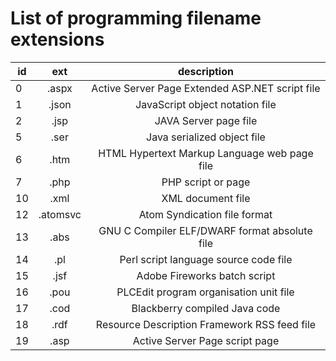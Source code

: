 # List of programming filename extensions

|id	|ext	|description
| - |:-----:|:-------------------------------------------------:|
|0	|.aspx	|Active Server Page Extended ASP.NET script file    |  					
|1	|.json	|JavaScript object notation file					|
|2	|.jsp	|JAVA Server page file								|
|5	|.ser	|Java serialized object file						|
|6	|.htm	|HTML Hypertext Markup Language web page file		|
|7	|.php	|PHP script or page									|
|10	|.xml	|XML document file									|
|12	|.atomsvc	|Atom Syndication file format					|
|13	|.abs	|GNU C Compiler ELF/DWARF format absolute file		|
|14	|.pl	|Perl script language source code file				|	
|15	|.jsf	|Adobe Fireworks batch script						|
|16	|.pou	|PLCEdit program organisation unit file				|	
|17	|.cod	|Blackberry compiled Java code						|
|18	|.rdf	|Resource Description Framework RSS feed file		|	
|19	|.asp	|Active Server Page script page						|	